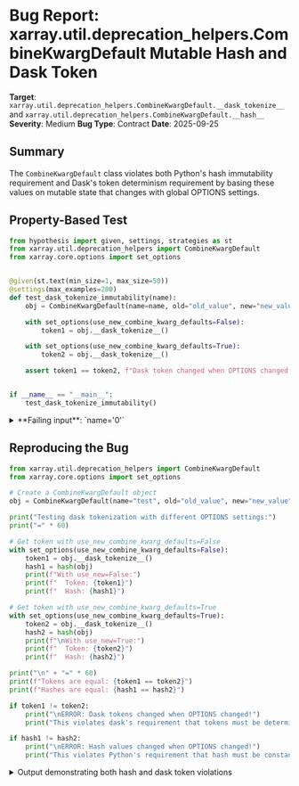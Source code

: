 # Bug Report: xarray.util.deprecation_helpers.CombineKwargDefault Mutable Hash and Dask Token

**Target**: `xarray.util.deprecation_helpers.CombineKwargDefault.__dask_tokenize__` and `xarray.util.deprecation_helpers.CombineKwargDefault.__hash__`
**Severity**: Medium
**Bug Type**: Contract
**Date**: 2025-09-25

## Summary

The `CombineKwargDefault` class violates both Python's hash immutability requirement and Dask's token determinism requirement by basing these values on mutable state that changes with global OPTIONS settings.

## Property-Based Test

```python
from hypothesis import given, settings, strategies as st
from xarray.util.deprecation_helpers import CombineKwargDefault
from xarray.core.options import set_options


@given(st.text(min_size=1, max_size=50))
@settings(max_examples=200)
def test_dask_tokenize_immutability(name):
    obj = CombineKwargDefault(name=name, old="old_value", new="new_value")

    with set_options(use_new_combine_kwarg_defaults=False):
        token1 = obj.__dask_tokenize__()

    with set_options(use_new_combine_kwarg_defaults=True):
        token2 = obj.__dask_tokenize__()

    assert token1 == token2, f"Dask token changed when OPTIONS changed: {token1} != {token2}"


if __name__ == "__main__":
    test_dask_tokenize_immutability()
```

<details>

<summary>
**Failing input**: `name='0'`
</summary>
```
Traceback (most recent call last):
  File "/home/npc/pbt/agentic-pbt/worker_/19/hypo.py", line 21, in <module>
    test_dask_tokenize_immutability()
    ~~~~~~~~~~~~~~~~~~~~~~~~~~~~~~~^^
  File "/home/npc/pbt/agentic-pbt/worker_/19/hypo.py", line 7, in test_dask_tokenize_immutability
    @settings(max_examples=200)
                   ^^^
  File "/home/npc/miniconda/lib/python3.13/site-packages/hypothesis/core.py", line 2124, in wrapped_test
    raise the_error_hypothesis_found
  File "/home/npc/pbt/agentic-pbt/worker_/19/hypo.py", line 17, in test_dask_tokenize_immutability
    assert token1 == token2, f"Dask token changed when OPTIONS changed: {token1} != {token2}"
           ^^^^^^^^^^^^^^^^
AssertionError: Dask token changed when OPTIONS changed: ('tuple', (('c2bacaeba7fcaff398dc932633c8c187107cfc52', []), 'old_value')) != ('tuple', (('c2bacaeba7fcaff398dc932633c8c187107cfc52', []), 'new_value'))
Falsifying example: test_dask_tokenize_immutability(
    name='0',
)
```
</details>

## Reproducing the Bug

```python
from xarray.util.deprecation_helpers import CombineKwargDefault
from xarray.core.options import set_options

# Create a CombineKwargDefault object
obj = CombineKwargDefault(name="test", old="old_value", new="new_value")

print("Testing dask tokenization with different OPTIONS settings:")
print("=" * 60)

# Get token with use_new_combine_kwarg_defaults=False
with set_options(use_new_combine_kwarg_defaults=False):
    token1 = obj.__dask_tokenize__()
    hash1 = hash(obj)
    print(f"With use_new=False:")
    print(f"  Token: {token1}")
    print(f"  Hash: {hash1}")

# Get token with use_new_combine_kwarg_defaults=True
with set_options(use_new_combine_kwarg_defaults=True):
    token2 = obj.__dask_tokenize__()
    hash2 = hash(obj)
    print(f"\nWith use_new=True:")
    print(f"  Token: {token2}")
    print(f"  Hash: {hash2}")

print("\n" + "=" * 60)
print(f"Tokens are equal: {token1 == token2}")
print(f"Hashes are equal: {hash1 == hash2}")

if token1 != token2:
    print("\nERROR: Dask tokens changed when OPTIONS changed!")
    print("This violates dask's requirement that tokens must be deterministic.")

if hash1 != hash2:
    print("\nERROR: Hash values changed when OPTIONS changed!")
    print("This violates Python's requirement that hash must be constant during an object's lifetime.")
```

<details>

<summary>
Output demonstrating both hash and dask token violations
</summary>
```
Testing dask tokenization with different OPTIONS settings:
============================================================
With use_new=False:
  Token: ('tuple', (('c2bacaeba7fcaff398dc932633c8c187107cfc52', []), 'old_value'))
  Hash: 4880690391740102313

With use_new=True:
  Token: ('tuple', (('c2bacaeba7fcaff398dc932633c8c187107cfc52', []), 'new_value'))
  Hash: -4800675194723377181

============================================================
Tokens are equal: False
Hashes are equal: False

ERROR: Dask tokens changed when OPTIONS changed!
This violates dask's requirement that tokens must be deterministic.

ERROR: Hash values changed when OPTIONS changed!
This violates Python's requirement that hash must be constant during an object's lifetime.
```
</details>

## Why This Is A Bug

This implementation violates two fundamental contracts:

1. **Python's hash immutability requirement**: According to Python documentation, "the hash value of an object must never change during its lifetime." The current implementation computes hash from `self._value` (line 181), which changes based on `OPTIONS["use_new_combine_kwarg_defaults"]`. This can lead to:
   - Dictionary/set corruption when the object is used as a key
   - Objects "disappearing" from collections after OPTIONS change
   - Undefined behavior in any hash-based data structure

2. **Dask's token determinism requirement**: Dask documentation explicitly states that `__dask_tokenize__` must be "idempotent" and "deterministic" - the same object must always produce the same token. The current implementation (line 186) violates this by returning different tokens when global OPTIONS change. This causes:
   - Cache invalidation when OPTIONS change
   - Unnecessary recomputation of cached results
   - Potential inconsistencies in distributed computations
   - Performance degradation due to broken memoization

The root cause is that both methods use `self._value` property (line 177-178), which returns different values (`self._old` or `self._new`) depending on the global `OPTIONS["use_new_combine_kwarg_defaults"]` setting. This makes the object's identity mutable from the perspective of hashing and tokenization.

## Relevant Context

The `CombineKwargDefault` class is part of xarray's internal machinery for handling deprecation cycles when changing default keyword argument values. It's instantiated at module level for several defaults (lines 215-221 in deprecation_helpers.py):

- `_DATA_VARS_DEFAULT`: transitions from `"all"` to `None`
- `_COORDS_DEFAULT`: transitions from `"different"` to `"minimal"`
- `_COMPAT_CONCAT_DEFAULT`: transitions from `"equals"` to `"override"`
- `_COMPAT_DEFAULT`: transitions from `"no_conflicts"` to `"override"`
- `_JOIN_DEFAULT`: transitions from `"outer"` to `"exact"`

These objects are used throughout xarray to handle the deprecation transition period. While users don't directly interact with these objects, they're used internally in functions that might be called within Dask operations, where the tokenization bug could cause cache invalidation.

The bug is particularly insidious because:
- It only manifests when OPTIONS change during program execution
- The symptoms (cache misses, performance degradation) might not be immediately traced to this cause
- The hash violation could cause hard-to-debug issues in any code that uses these objects as dictionary keys

Documentation references:
- [Python hash requirements](https://docs.python.org/3/reference/datamodel.html#object.__hash__)
- [Dask tokenization documentation](https://docs.dask.org/en/latest/custom-collections.html)

## Proposed Fix

```diff
--- a/xarray/util/deprecation_helpers.py
+++ b/xarray/util/deprecation_helpers.py
@@ -177,10 +177,10 @@ class CombineKwargDefault:
         return self._new if OPTIONS["use_new_combine_kwarg_defaults"] else self._old

     def __hash__(self) -> int:
-        return hash(self._value)
+        return hash((type(self), self._name, self._old, self._new))

     def __dask_tokenize__(self) -> object:
         from dask.base import normalize_token

-        return normalize_token((type(self), self._value))
+        return normalize_token((type(self), self._name, self._old, self._new))
```
